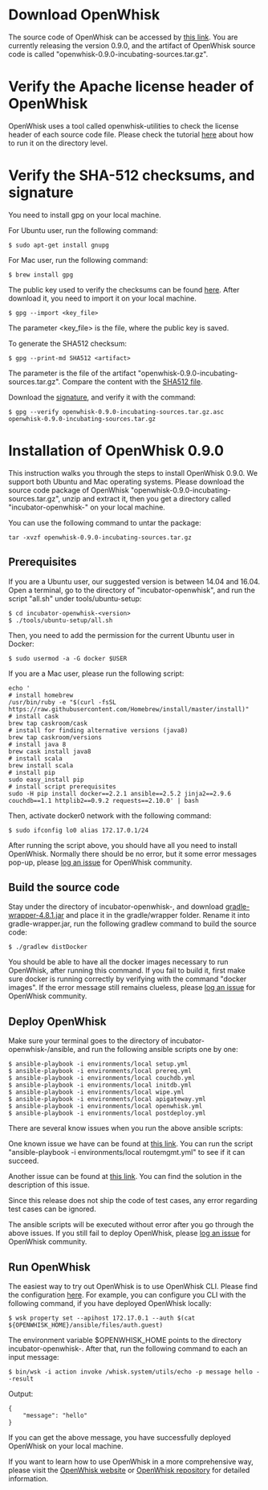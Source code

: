 <!--
#
# Licensed to the Apache Software Foundation (ASF) under one or more
# contributor license agreements.  See the NOTICE file distributed with
# this work for additional information regarding copyright ownership.
# The ASF licenses this file to You under the Apache License, Version 2.0
# (the "License"); you may not use this file except in compliance with
# the License.  You may obtain a copy of the License at
#
#     http://www.apache.org/licenses/LICENSE-2.0
#
# Unless required by applicable law or agreed to in writing, software
# distributed under the License is distributed on an "AS IS" BASIS,
# WITHOUT WARRANTIES OR CONDITIONS OF ANY KIND, either express or implied.
# See the License for the specific language governing permissions and
# limitations under the License.
#
-->

# Download OpenWhisk

The source code of OpenWhisk can be accessed by [this link](https://dist.apache.org/repos/dist/dev/incubator/openwhisk/apache-openwhisk-0.9.0-incubating-rc1/).
You are currently releasing the version 0.9.0, and the artifact of OpenWhisk source code is called "openwhisk-0.9.0-incubating-sources.tar.gz".


# Verify the Apache license header of OpenWhisk

OpenWhisk uses a tool called openwhisk-utilities to check the license header of each source code file. Please check the
tutorial [here](https://github.com/apache/incubator-openwhisk-utilities) about how to run it on the directory level.


# Verify the SHA-512 checksums, and signature

You need to install gpg on your local machine.

For Ubuntu user, run the following command:

```
$ sudo apt-get install gnupg
```

For Mac user, run the following command:

```
$ brew install gpg
```

The public key used to verify the checksums can be found [here](https://dist.apache.org/repos/dist/dev/incubator/openwhisk/KEYS). After
download it, you need to import it on your local machine. 

```
$ gpg --import <key_file>
```

The parameter <key_file> is the file, where the public key is saved.

To generate the SHA512 checksum:

```
$ gpg --print-md SHA512 <artifact>
```

The parameter <artifact> is the file of the artifact "openwhisk-0.9.0-incubating-sources.tar.gz". Compare the content with the [SHA512 file](https://dist.apache.org/repos/dist/dev/incubator/openwhisk/apache-openwhisk-0.9.0-incubating-rc1/openwhisk-0.9.0-incubating-sources.tar.gz.sha512).

Download the [signature](https://dist.apache.org/repos/dist/dev/incubator/openwhisk/apache-openwhisk-0.9.0-incubating-rc1/openwhisk-0.9.0-incubating-sources.tar.gz.asc), and verify it with the command:

```
$ gpg --verify openwhisk-0.9.0-incubating-sources.tar.gz.asc openwhisk-0.9.0-incubating-sources.tar.gz
```


# Installation of OpenWhisk 0.9.0

This instruction walks you through the steps to install OpenWhisk 0.9.0. We support both Ubuntu and Mac operating systems.
Please download the source code package of OpenWhisk "openwhisk-0.9.0-incubating-sources.tar.gz", unzip and extract it, then
you get a directory called "incubator-openwhisk-<version>" on your local machine.

You can use the following command to untar the package:

```
tar -xvzf openwhisk-0.9.0-incubating-sources.tar.gz 
```

## Prerequisites

If you are a Ubuntu user, our suggested version is between 14.04 and 16.04. Open a terminal, go to the directory of "incubator-openwhisk",
and run the script "all.sh" under tools/ubuntu-setup:

```
$ cd incubator-openwhisk-<version>
$ ./tools/ubuntu-setup/all.sh
```

Then, you need to add the permission for the current Ubuntu user in Docker:

```
$ sudo usermod -a -G docker $USER
```

If you are a Mac user, please run the following script:

```
echo '
# install homebrew
/usr/bin/ruby -e "$(curl -fsSL https://raw.githubusercontent.com/Homebrew/install/master/install)"
# install cask
brew tap caskroom/cask
# install for finding alternative versions (java8)
brew tap caskroom/versions
# install java 8
brew cask install java8
# install scala
brew install scala
# install pip
sudo easy_install pip
# install script prerequisites
sudo -H pip install docker==2.2.1 ansible==2.5.2 jinja2==2.9.6 couchdb==1.1 httplib2==0.9.2 requests==2.10.0' | bash
```

Then, activate docker0 network with the following command:

```
$ sudo ifconfig lo0 alias 172.17.0.1/24
```

After running the script above, you should have all you need to install OpenWhisk. Normally there should be no error, but it
some error messages pop-up, please [log an issue](https://github.com/apache/incubator-openwhisk/issues) for OpenWhisk community.


## Build the source code


Stay under the directory of incubator-openwhisk-<version>, and download [gradle-wrapper-4.8.1.jar](https://repo.gradle.org/gradle/libs-releases-local/org/gradle/gradle-wrapper/4.8.1/gradle-wrapper-4.8.1.jar) and place it in the gradle/wrapper
folder. Rename it into gradle-wrapper.jar, run the following gradlew command to build the source code:

```
$ ./gradlew distDocker
```

You should be able to have all the docker images necessary to run OpenWhisk, after running this command. If you fail to build
it, first make sure docker is running correctly by verifying with the command "docker images". If the error message still
remains clueless, please [log an issue](https://github.com/apache/incubator-openwhisk/issues) for OpenWhisk community.


## Deploy OpenWhisk

Make sure your terminal goes to the directory of incubator-openwhisk-<version>/ansible, and run the following ansible
scripts one by one:

```
$ ansible-playbook -i environments/local setup.yml
$ ansible-playbook -i environments/local prereq.yml
$ ansible-playbook -i environments/local couchdb.yml
$ ansible-playbook -i environments/local initdb.yml
$ ansible-playbook -i environments/local wipe.yml
$ ansible-playbook -i environments/local apigateway.yml
$ ansible-playbook -i environments/local openwhisk.yml
$ ansible-playbook -i environments/local postdeploy.yml
```

There are several know issues when you run the above ansible scripts:

One known issue we have can be found at [this link](https://github.com/apache/incubator-openwhisk/issues/3804). You
can run the script "ansible-playbook -i environments/local routemgmt.yml" to see if it can succeed.

Another issue can be found at [this link](https://github.com/apache/incubator-openwhisk/issues/3815). You can find the solution
in the description of this issue.

Since this release does not ship the code of test cases, any error regarding test cases can be ignored.

The ansible scripts will be executed without error after you go through the above issues. If you still fail to deploy OpenWhisk, please [log an issue](https://github.com/apache/incubator-openwhisk/issues) for OpenWhisk community.


## Run OpenWhisk

The easiest way to try out OpenWhisk is to use OpenWhisk CLI. Please find the configuration [here](https://github.com/apache/incubator-openwhisk/blob/master/docs/cli.md).
For example, you can configure you CLI with the following command, if you have deployed OpenWhisk locally:

```
$ wsk property set --apihost 172.17.0.1 --auth $(cat ${OPENWHISK_HOME}/ansible/files/auth.guest)
```

The environment variable $OPENWHISK_HOME points to the directory incubator-openwhisk-<version>. After that, run the following command
to each an input message:

```
$ bin/wsk -i action invoke /whisk.system/utils/echo -p message hello --result
```

Output:

```
{
    "message": "hello"
}
```

If you can get the above message, you have successfully deployed OpenWhisk on your local machine.

If you want to learn how to use OpenWhisk in a more comprehensive way, please visit the [OpenWhisk website](https://openwhisk.apache.org/) or
[OpenWhisk repository](https://github.com/apache/incubator-openwhisk/blob/master/README.md) for detailed information.
